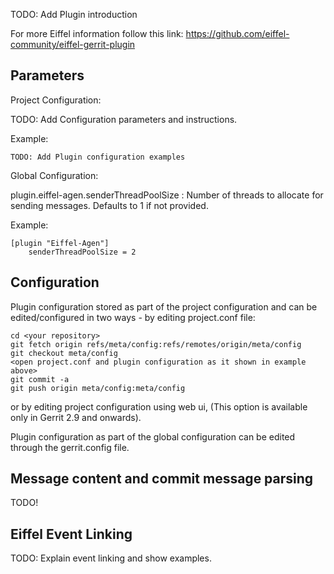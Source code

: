 TODO: Add Plugin introduction

For more Eiffel information follow this link:
<https://github.com/eiffel-community/eiffel-gerrit-plugin>

Parameters
----------

Project Configuration:

TODO: Add Configuration parameters and instructions.

Example:

    TODO: Add Plugin configuration examples

Global Configuration:

plugin.eiffel-agen.senderThreadPoolSize
:   Number of threads to allocate for sending messages. Defaults to 1 if not provided.

Example:

    [plugin "Eiffel-Agen"]
        senderThreadPoolSize = 2

Configuration
-------------

Plugin configuration stored as part of the project configuration and can be edited/configured in two ways - by editing
 project.conf file:

    cd <your repository>
    git fetch origin refs/meta/config:refs/remotes/origin/meta/config
    git checkout meta/config
    <open project.conf and plugin configuration as it shown in example above>
    git commit -a
    git push origin meta/config:meta/config

or by editing project configuration using web ui, (This option is available only in Gerrit 2.9 and onwards).

Plugin configuration as part of the global configuration can be edited through the gerrit.config file.

Message content and commit message parsing
------------------------------------------

TODO!

Eiffel Event Linking
--------------------

TODO: Explain event linking and show examples.
